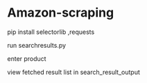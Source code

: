 # Amazon-scraping
pip install selectorlib ,requests

run searchresults.py

enter product

view fetched result list in search_result_output
